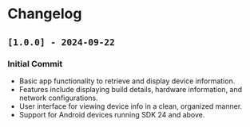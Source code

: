 # Changelog

## `[1.0.0] - 2024-09-22`

### Initial Commit
- Basic app functionality to retrieve and display device information.
- Features include displaying build details, hardware information, and network configurations.
- User interface for viewing device info in a clean, organized manner.
- Support for Android devices running SDK 24 and above.

